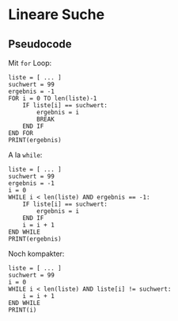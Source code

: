 # Lineare Suche

## Pseudocode

Mit `for` Loop:
````
liste = [ ... ]
suchwert = 99
ergebnis = -1
FOR i = 0 TO len(liste)-1
    IF liste[i] == suchwert:
        ergebnis = i
        BREAK
    END IF
END FOR
PRINT(ergebnis)
````

A la `while`:

````
liste = [ ... ]
suchwert = 99
ergebnis = -1
i = 0
WHILE i < len(liste) AND ergebnis == -1:
    IF liste[i] == suchwert:
        ergebnis = i
    END IF
    i = i + 1
END WHILE
PRINT(ergebnis)
````

Noch kompakter:

````
liste = [ ... ]
suchwert = 99
i = 0
WHILE i < len(liste) AND liste[i] != suchwert:
    i = i + 1
END WHILE
PRINT(i)
````